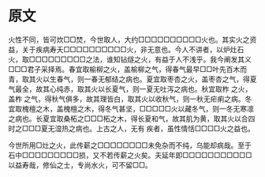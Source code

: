 # 原文
火性不同，皆可炊□□焚，今世取人，大约□□□□□□□□□□火也。其实火之资益，关于疾病寿夭□□□□□□□□□□火，非无意也。今人不讲者，以炉灶石火，取□□□□□□□□□之法，谁知钻燧之火，有益于人不浅乎。我今阐发其义□□□君子采择焉。春宜取榆柳之火，盖榆柳之气，得春气最早□□叶先百木而青，取其火以生春气，则一春无郁结之病也。夏宜取枣杏之火，盖枣杏之气，得夏气最全，故其心纯赤，取其火以长夏气，则一夏无吐泻之病也。秋宜取柞 之火，盖柞 之气，得秋气俱多，故其理皆白，取其火以收秋气，则一秋无疟痢之病。冬宜取槐檀之木，盖槐檀之木，得冬气甚坚，□□□□□火以藏冬气，则一冬无寒凛之病也。长夏宜取桑柘之□□□柘之木，得长夏和气，故其肌为黄，取其火以合四时之□□□夏无湿热之病也。上古之人，无有 疾者，虽性情恬□□□□火之益也。

今世所用□灶之火，此传薪之□□□□□□□□未免杂而不纯，乌能却病哉。至于石中□□□□□□□□□损，又不若传薪之火矣。夫延年即□□□□□□□□□□□以益寿哉，修仙之士，专尚水火，可不留□□。